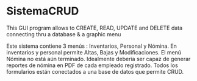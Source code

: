 # SistemaCRUD
This GUI program allows to CREATE, READ, UPDATE and DELETE data connecting thru a database &amp; a graphic menu

Este sistema contiene 3 menús : Inventarios, Personal y Nómina. 
En inventarios y personal permite Altas, Bajas y Modificaciones.
El menú Nómina no está aún terminado. Idealmente debería ser capaz de generar reportes de nómina en PDF de cada empleado registrado. 
Todos los formularios están conectados a una base de datos que permite CRUD.
